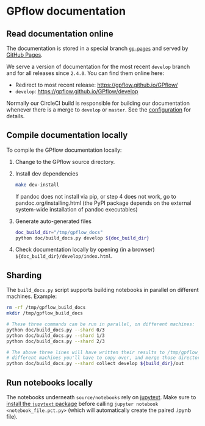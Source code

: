 # GPflow documentation

## Read documentation online

The documentation is stored in a special branch
[`gp-pages`](https://github.com/GPflow/GPflow/tree/gh-pages) and served by
[GitHub Pages](https://pages.github.com/).

We serve a version of documentation for the most recent `develop` branch and for all releases since
`2.4.0`. You can find them online here:

* Redirect to most recent release: https://gpflow.github.io/GPflow/
* `develop`: https://gpflow.github.io/GPflow/develop

Normally our CircleCI build is responsible for building our documentation whenever there is a merge
to `develop` or `master`. See the
[configuration](https://github.com/GPflow/GPflow/blob/develop/.circleci/config.yml) for details.


## Compile documentation locally

To compile the GPflow documentation locally:

1. Change to the GPflow source directory.

2. Install dev dependencies
   ```bash
   make dev-install
   ```

   If pandoc does not install via pip, or step 4 does not work, go to pandoc.org/installing.html (the PyPI package depends on the external system-wide installation of pandoc executables)

3. Generate auto-generated files
   ```bash
   doc_build_dir="/tmp/gpflow_docs"
   python doc/build_docs.py develop ${doc_build_dir}
   ```

4. Check documentation locally by opening (in a browser) `${doc_build_dir}/develop/index.html`.

## Sharding

The `build_docs.py` script supports building notebooks in parallel on different machines. Example:

```bash
rm -rf /tmp/gpflow_build_docs
mkdir /tmp/gpflow_build_docs

# These three commands can be run in parallel, on different machines:
python doc/build_docs.py --shard 0/3
python doc/build_docs.py --shard 1/3
python doc/build_docs.py --shard 2/3

# The above three lines will have written their results to /tmp/gpflow_build_docs. If run on
# different machines you'll have to copy over, and merge those directories before this line:
python doc/build_docs.py --shard collect develop ${build_dir}/out
```


## Run notebooks locally

The notebooks underneath `source/notebooks` rely on [jupytext](https://github.com/mwouts/jupytext).
Make sure to [install the `jupytext` package](https://github.com/mwouts/jupytext#install) before
calling `jupyter notebook <notebook_file.pct.py>`
(which will automatically create the paired .ipynb file).
